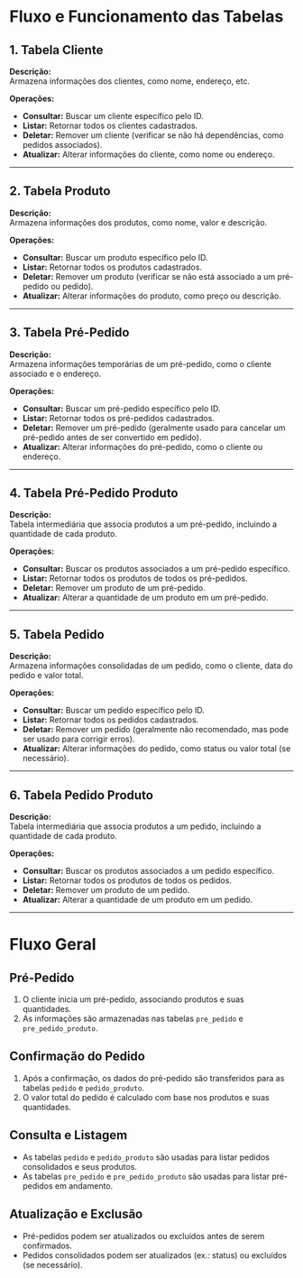 # Fluxo e Funcionamento das Tabelas

## 1. Tabela Cliente

**Descrição:**  
Armazena informações dos clientes, como nome, endereço, etc.

**Operações:**

- **Consultar:** Buscar um cliente específico pelo ID.
- **Listar:** Retornar todos os clientes cadastrados.
- **Deletar:** Remover um cliente (verificar se não há dependências, como pedidos associados).
- **Atualizar:** Alterar informações do cliente, como nome ou endereço.

---

## 2. Tabela Produto

**Descrição:**  
Armazena informações dos produtos, como nome, valor e descrição.

**Operações:**

- **Consultar:** Buscar um produto específico pelo ID.
- **Listar:** Retornar todos os produtos cadastrados.
- **Deletar:** Remover um produto (verificar se não está associado a um pré-pedido ou pedido).
- **Atualizar:** Alterar informações do produto, como preço ou descrição.

---

## 3. Tabela Pré-Pedido

**Descrição:**  
Armazena informações temporárias de um pré-pedido, como o cliente associado e o endereço.

**Operações:**

- **Consultar:** Buscar um pré-pedido específico pelo ID.
- **Listar:** Retornar todos os pré-pedidos cadastrados.
- **Deletar:** Remover um pré-pedido (geralmente usado para cancelar um pré-pedido antes de ser convertido em pedido).
- **Atualizar:** Alterar informações do pré-pedido, como o cliente ou endereço.

---

## 4. Tabela Pré-Pedido Produto

**Descrição:**  
Tabela intermediária que associa produtos a um pré-pedido, incluindo a quantidade de cada produto.

**Operações:**

- **Consultar:** Buscar os produtos associados a um pré-pedido específico.
- **Listar:** Retornar todos os produtos de todos os pré-pedidos.
- **Deletar:** Remover um produto de um pré-pedido.
- **Atualizar:** Alterar a quantidade de um produto em um pré-pedido.

---

## 5. Tabela Pedido

**Descrição:**  
Armazena informações consolidadas de um pedido, como o cliente, data do pedido e valor total.

**Operações:**

- **Consultar:** Buscar um pedido específico pelo ID.
- **Listar:** Retornar todos os pedidos cadastrados.
- **Deletar:** Remover um pedido (geralmente não recomendado, mas pode ser usado para corrigir erros).
- **Atualizar:** Alterar informações do pedido, como status ou valor total (se necessário).

---

## 6. Tabela Pedido Produto

**Descrição:**  
Tabela intermediária que associa produtos a um pedido, incluindo a quantidade de cada produto.

**Operações:**

- **Consultar:** Buscar os produtos associados a um pedido específico.
- **Listar:** Retornar todos os produtos de todos os pedidos.
- **Deletar:** Remover um produto de um pedido.
- **Atualizar:** Alterar a quantidade de um produto em um pedido.

---

# Fluxo Geral

## Pré-Pedido

1. O cliente inicia um pré-pedido, associando produtos e suas quantidades.
2. As informações são armazenadas nas tabelas `pre_pedido` e `pre_pedido_produto`.

## Confirmação do Pedido

1. Após a confirmação, os dados do pré-pedido são transferidos para as tabelas `pedido` e `pedido_produto`.
2. O valor total do pedido é calculado com base nos produtos e suas quantidades.

## Consulta e Listagem

- As tabelas `pedido` e `pedido_produto` são usadas para listar pedidos consolidados e seus produtos.
- As tabelas `pre_pedido` e `pre_pedido_produto` são usadas para listar pré-pedidos em andamento.

## Atualização e Exclusão

- Pré-pedidos podem ser atualizados ou excluídos antes de serem confirmados.
- Pedidos consolidados podem ser atualizados (ex.: status) ou excluídos (se necessário).
